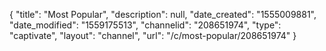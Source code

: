 {
    "title": "Most Popular",
    "description": null,
    "date_created": "1555009881",
    "date_modified": "1559175513",
    "channelid": "208651974",
    "type": "captivate",
    "layout": "channel",
    "url": "\/c\/most-popular\/208651974"
}